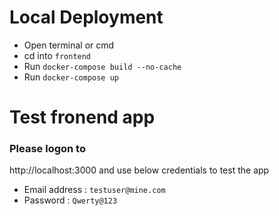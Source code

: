# Local Deployment

* Open terminal or cmd
* cd into `frontend`
* Run `docker-compose build --no-cache`
* Run `docker-compose up`


# Test fronend app

### Please logon to 
http://localhost:3000 and use below credentials to test the app

* Email address : `testuser@mine.com`
* Password      : `Qwerty@123`